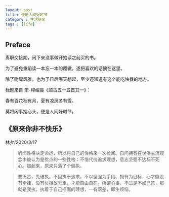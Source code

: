 ```yaml
---
layout: post
title: 便是人间好时节
category : 生活随笔
tags : [life]
---
```


## Preface

离职交接期，闲下来没事做开始读之前买的书。

为了避免重蹈读一本忘一本的覆辙，遂把喜欢的话摘在这里。

除了附庸风雅，也为了日后哪天想起，至少还知道有这个能吃快餐的地方。

标题来自 宋-释绍昙《颂古五十五首其一》：

春有百花秋有月，夏有凉风冬有雪。

莫将闲事挂心头，便是人间好时节。


## 《原来你非不快乐》 

林夕/2020/3/17


>听闻性格决定命运，所以将自己的性格来一次检阅。自问拥有在世俗主流观念中被认为是优点的一些性格：不惜代价追求理想，意志坚强不达标不死心。加起来，原来只落了个偏执。

>要灭苦，先破执。不固执于追求，不以坚强为手段、拥有为目标，心才能没有牵挂，没有负担故无重，才能自由自在。所谓心事，不过是不如己意，那就是我执，执着于自己描画的理想，一有落差，即生烦恼。
